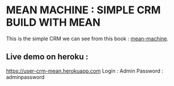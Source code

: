 # MEAN MACHINE : SIMPLE CRM BUILD WITH MEAN

This is the simple CRM we can see from this book : [mean-machine](https://leanpub.com/mean-machine).

## Live demo on heroku :
https://user-crm-mean.herokuapp.com
Login : Admin
Password : adminpassword



